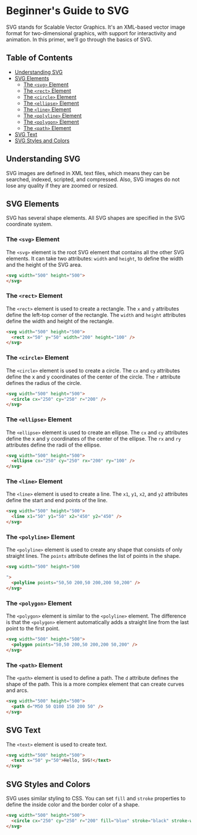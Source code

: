# Beginner's Guide to SVG

SVG stands for Scalable Vector Graphics. It's an XML-based vector image format for two-dimensional graphics, with support for interactivity and animation. In this primer, we'll go through the basics of SVG.

## Table of Contents
- [Understanding SVG](#understanding-svg)
- [SVG Elements](#svg-elements)
  - [The `<svg>` Element](#the-svg-element)
  - [The `<rect>` Element](#the-rect-element)
  - [The `<circle>` Element](#the-circle-element)
  - [The `<ellipse>` Element](#the-ellipse-element)
  - [The `<line>` Element](#the-line-element)
  - [The `<polyline>` Element](#the-polyline-element)
  - [The `<polygon>` Element](#the-polygon-element)
  - [The `<path>` Element](#the-path-element)
- [SVG Text](#svg-text)
- [SVG Styles and Colors](#svg-styles-and-colors)

## Understanding SVG

SVG images are defined in XML text files, which means they can be searched, indexed, scripted, and compressed. Also, SVG images do not lose any quality if they are zoomed or resized.

## SVG Elements

SVG has several shape elements. All SVG shapes are specified in the SVG coordinate system.

### The `<svg>` Element

The `<svg>` element is the root SVG element that contains all the other SVG elements. It can take two attributes: `width` and `height`, to define the width and the height of the SVG area.

```html
<svg width="500" height="500">
</svg>
```

### The `<rect>` Element

The `<rect>` element is used to create a rectangle. The `x` and `y` attributes define the left-top corner of the rectangle. The `width` and `height` attributes define the width and height of the rectangle.

```html
<svg width="500" height="500">
  <rect x="50" y="50" width="200" height="100" />
</svg>
```

### The `<circle>` Element

The `<circle>` element is used to create a circle. The `cx` and `cy` attributes define the x and y coordinates of the center of the circle. The `r` attribute defines the radius of the circle.

```html
<svg width="500" height="500">
  <circle cx="250" cy="250" r="200" />
</svg>
```

### The `<ellipse>` Element

The `<ellipse>` element is used to create an ellipse. The `cx` and `cy` attributes define the x and y coordinates of the center of the ellipse. The `rx` and `ry` attributes define the radii of the ellipse.

```html
<svg width="500" height="500">
  <ellipse cx="250" cy="250" rx="200" ry="100" />
</svg>
```

### The `<line>` Element

The `<line>` element is used to create a line. The `x1`, `y1`, `x2`, and `y2` attributes define the start and end points of the line.

```html
<svg width="500" height="500">
  <line x1="50" y1="50" x2="450" y2="450" />
</svg>
```

### The `<polyline>` Element

The `<polyline>` element is used to create any shape that consists of only straight lines. The `points` attribute defines the list of points in the shape.

```html
<svg width="500" height="500

">
  <polyline points="50,50 200,50 200,200 50,200" />
</svg>
```

### The `<polygon>` Element

The `<polygon>` element is similar to the `<polyline>` element. The difference is that the `<polygon>` element automatically adds a straight line from the last point to the first point.

```html
<svg width="500" height="500">
  <polygon points="50,50 200,50 200,200 50,200" />
</svg>
```

### The `<path>` Element

The `<path>` element is used to define a path. The `d` attribute defines the shape of the path. This is a more complex element that can create curves and arcs.

```html
<svg width="500" height="500">
  <path d="M50 50 Q100 150 200 50" />
</svg>
```

## SVG Text

The `<text>` element is used to create text.

```html
<svg width="500" height="500">
  <text x="50" y="50">Hello, SVG!</text>
</svg>
```

## SVG Styles and Colors

SVG uses similar styling to CSS. You can set `fill` and `stroke` properties to define the inside color and the border color of a shape.

```html
<svg width="500" height="500">
  <circle cx="250" cy="250" r="200" fill="blue" stroke="black" stroke-width="3" />
</svg>
```

